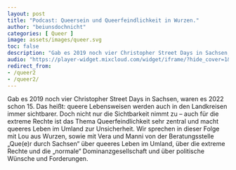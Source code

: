 ```yaml
---
layout: post
title: "Podcast: Queersein und Queerfeindlichkeit in Wurzen."
author: "beiunsdochnicht"
categories: [ Queer ]
image: assets/images/queer.svg
toc: false
description: "Gab es 2019 noch vier Christopher Street Days in Sachsen, waren es 2022 schon 15. Das heißt: queere Lebensweisen werden auch in den Landkreisen immer sichtbarer. Doch nicht nur die Sichtbarkeit nimmt zu – auch für die extreme Rechte ist das Thema Queerfeindlichkeit sehr zentral und macht queeres Leben im Umland zur Unsicherheit."
audio: "https://player-widget.mixcloud.com/widget/iframe/?hide_cover=1&light=1&feed=%2Fbeiunsdochnicht%2Ffolge-20-queersein-und-queerfeindlichkeit-im-s%25C3%25A4chsischen-umland%2F"
redirect_from:
- /queer2
- /queer2/
---
```


Gab es 2019 noch vier Christopher Street Days in Sachsen, waren es 2022 schon 15. Das heißt: queere Lebensweisen werden auch in den Landkreisen immer sichtbarer. Doch nicht nur die Sichtbarkeit nimmt zu – auch für die extreme Rechte ist das Thema Queerfeindlichkeit sehr zentral und macht queeres Leben im Umland zur Unsicherheit. Wir sprechen in dieser Folge mit Lou aus Wurzen, sowie mit Vera und Manni von der Beratungsstelle „Que(e)r durch Sachsen“ über queeres Leben im Umland, über die extreme Rechte und die „normale“ Dominanzgesellschaft und über politische Wünsche und Forderungen.
